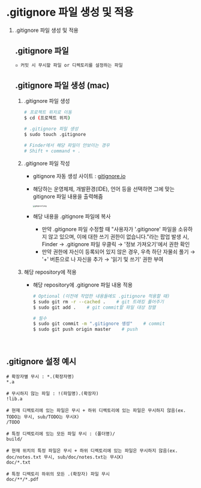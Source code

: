 # .gitignore 파일 생성 및 적용

1. .gitignore 파일 생성 및 적용

   ## **.gitignore 파일**

   ```tex
   ▫️ 커밋 시 무시할 파일 or 디렉토리를 설정하는 파일
   ```

   ## **.gitignore 파일 생성 (mac)**

   1. .gitignore 파일 생성

      ```bash
      # 프로젝트 위치로 이동
      $ cd (프로젝트 위치)
      
      # .gitignore 파일 생성
      $ sudo touch .gitignore
      
      # Finder에서 해당 파일이 안보이는 경우
      # Shift + command + .
      ```

   2. .gitignore 파일 작성

      + gitignore 자동 생성 사이트 : [gitignore.io](https://www.toptal.com/developers/gitignore)

      + 해당하는 운영체제, 개발환경(IDE), 언어 등을 선택하면 그에 맞는 gitignore 파일 내용을 출력해줌

        <img src="https://user-images.githubusercontent.com/33214969/145714098-19bbc735-73ab-4476-a051-f0deafba128d.png" alt="gitignore1.png" style="zoom:33%;" />

      + 해당 내용을 .gitignore 파일에 복사

        + 만약 .gitignore 파일 수정할 때 "사용자가 '.gitignore' 파일을 소유하지 않고 있으며, 이에 대한 쓰기 권한이 없습니다."라는 팝업 발생 시, Finder → .gitignore 파일 우클릭 → '정보 가져오기'에서 권한 확인
        + 만약 권한에 자신이 등록되어 있지 않은 경우, 우측 하단 자물쇠 풀기 → '+' 버튼으로 나 자신을 추가 → '읽기 및 쓰기' 권한 부여

   3. 해당 repository에 적용

      + 해당 repository에 .gitignore 파일 내용 적용

        ```bash
        # Optional (이전에 작업한 내용들에도 .gitignore 적용할 때)
        $ sudo git rm -r --cached .    # git 트래킹 풀어주기
        $ sudo git add .    # git commit할 파일 대상 정렬
        
        # 필수
        $ sudo git commit -m ".gitignore 생성"    # commit
        $ sudo git push origin master    # push
        ```

</br>

## .gitignore 설정 예시

```
# 확장자별 무시 : *.(확장자명)
*.a

# 무시하지 않는 파일 : !(파일명).(확장자)
!lib.a

# 현재 디렉토리에 있는 파일은 무시 + 하위 디렉토리에 있는 파일은 무시하지 않음(ex. TODO는 무시, sub/TODO는 무시X)
/TODO

# 특정 디렉토리에 있는 모든 파일 무시 : (폴더명)/
build/

# 현재 위치의 특정 파일은 무시 + 하위 디렉토리에 있는 파일은 무시하지 않음(ex. doc/notes.txt 무시, sub/doc/notes.txt는 무시X)
doc/*.txt

# 특정 디렉토리 하위의 모든 .(확장자) 파일 무시
doc/**/*.pdf
```